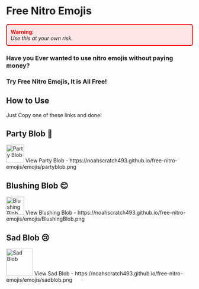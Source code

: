 # Free Nitro Emojis

<div style="border: 2px solid red; padding: 10px; background-color: #ffe6e6; border-radius: 5px;">
    <strong><span style="color: red;">Warning:</span></strong><br>
    <em>Use this at your own risk.</em>
</div>



### Have you Ever wanted to use nitro emojis without paying money? 
### Try Free Nitro Emojis, It is All Free!

## How to Use

Just Copy one of these links and done!

## Party Blob 🎉
<img src="https://noahscratch493.github.io/free-nitro-emojis/emojis/partyblob.png" alt="Party Blob" width="48" height="48">  
View Party Blob - https://noahscratch493.github.io/free-nitro-emojis/emojis/partyblob.png

## Blushing Blob 😊
<img src="https://noahscratch493.github.io/free-nitro-emojis/emojis/BlushingBlob.png" alt="Blushing Blob" width="48">  
View Blushing Blob - https://noahscratch493.github.io/free-nitro-emojis/emojis/BlushingBlob.png

## Sad Blob 😢
<img src="https://noahscratch493.github.io/free-nitro-emojis/emojis/sadblob.png" alt="Sad Blob" width="72" height="72">  
View Sad Blob - https://noahscratch493.github.io/free-nitro-emojis/emojis/sadblob.png
